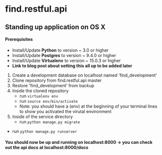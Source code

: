 # find.restful.api

## Standing up application on OS X

#### Prerequisites

* Install/Update **Python** to version ~ 3.0 or higher
* Install/Update **Postgres** to version ~ 9.4.0 or higher
* Install/Update **Virtualenv** to version ~ 15.0.3 or higher
* **Link to blog post about setting this all up to be added later**

1. Create a development database on localhost named 'find_development'
2. Clone repository from find.restful.api master
3. Restore 'find_development' from backup
4. Inside the cloned repository
	* run `virtualenv env` 
	* run `source env/bin/activate`
    * Note: you should have a (env) at the beginning of your terminal lines to show you activated the virutal environment
5. Inside of the service directory
	* run `python manage.py migrate`
  * run `python manage.py runserver`

#### You should now be up and running on localhost:8000 -> you can check out the api docs at localhost:8000/docs